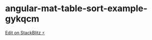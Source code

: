 # angular-mat-table-sort-example-gykqcm

[Edit on StackBlitz ⚡️](https://stackblitz.com/edit/angular-mat-table-sort-example-gykqcm)